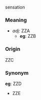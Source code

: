 sensation
### Meaning
+ _adj_: ZZA
    + __eg__: ZZB

### Origin

ZZC

### Synonym

__eg__: ZZD

+ ZZE


